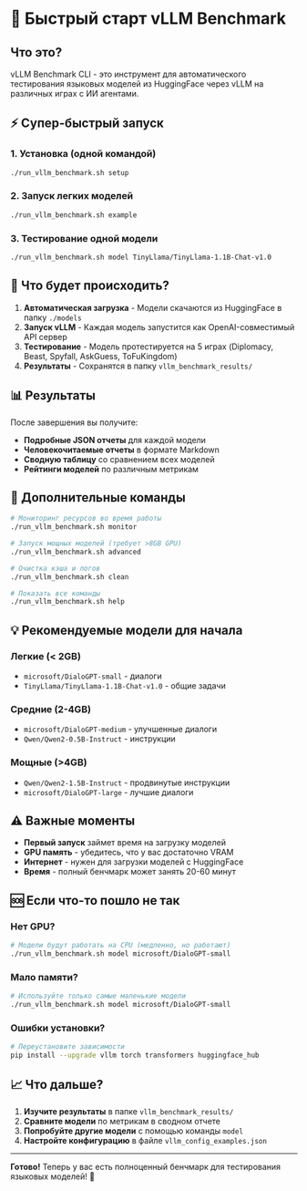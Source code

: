 # 🚀 Быстрый старт vLLM Benchmark

## Что это?

vLLM Benchmark CLI - это инструмент для автоматического тестирования языковых моделей из HuggingFace через vLLM на различных играх с ИИ агентами.

## ⚡ Супер-быстрый запуск

### 1. Установка (одной командой)
```bash
./run_vllm_benchmark.sh setup
```

### 2. Запуск легких моделей
```bash
./run_vllm_benchmark.sh example
```

### 3. Тестирование одной модели
```bash
./run_vllm_benchmark.sh model TinyLlama/TinyLlama-1.1B-Chat-v1.0
```

## 🎯 Что будет происходить?

1. **Автоматическая загрузка** - Модели скачаются из HuggingFace в папку `./models`
2. **Запуск vLLM** - Каждая модель запустится как OpenAI-совместимый API сервер
3. **Тестирование** - Модель протестируется на 5 играх (Diplomacy, Beast, Spyfall, AskGuess, ToFuKingdom)
4. **Результаты** - Сохранятся в папку `vllm_benchmark_results/`

## 📊 Результаты

После завершения вы получите:
- **Подробные JSON отчеты** для каждой модели
- **Человекочитаемые отчеты** в формате Markdown
- **Сводную таблицу** со сравнением всех моделей
- **Рейтинги моделей** по различным метрикам

## 🔧 Дополнительные команды

```bash
# Мониторинг ресурсов во время работы
./run_vllm_benchmark.sh monitor

# Запуск мощных моделей (требует >8GB GPU)
./run_vllm_benchmark.sh advanced

# Очистка кэша и логов
./run_vllm_benchmark.sh clean

# Показать все команды
./run_vllm_benchmark.sh help
```

## 💡 Рекомендуемые модели для начала

### Легкие (< 2GB)
- `microsoft/DialoGPT-small` - диалоги
- `TinyLlama/TinyLlama-1.1B-Chat-v1.0` - общие задачи

### Средние (2-4GB)
- `microsoft/DialoGPT-medium` - улучшенные диалоги
- `Qwen/Qwen2-0.5B-Instruct` - инструкции

### Мощные (>4GB)
- `Qwen/Qwen2-1.5B-Instruct` - продвинутые инструкции
- `microsoft/DialoGPT-large` - лучшие диалоги

## ⚠️ Важные моменты

- **Первый запуск** займет время на загрузку моделей
- **GPU память** - убедитесь, что у вас достаточно VRAM
- **Интернет** - нужен для загрузки моделей с HuggingFace
- **Время** - полный бенчмарк может занять 20-60 минут

## 🆘 Если что-то пошло не так

### Нет GPU?
```bash
# Модели будут работать на CPU (медленно, но работают)
./run_vllm_benchmark.sh model microsoft/DialoGPT-small
```

### Мало памяти?
```bash
# Используйте только самые маленькие модели
./run_vllm_benchmark.sh model microsoft/DialoGPT-small
```

### Ошибки установки?
```bash
# Переустановите зависимости
pip install --upgrade vllm torch transformers huggingface_hub
```

## 📈 Что дальше?

1. **Изучите результаты** в папке `vllm_benchmark_results/`
2. **Сравните модели** по метрикам в сводном отчете
3. **Попробуйте другие модели** с помощью команды `model`
4. **Настройте конфигурацию** в файле `vllm_config_examples.json`

---

**Готово!** Теперь у вас есть полноценный бенчмарк для тестирования языковых моделей! 🎉 
